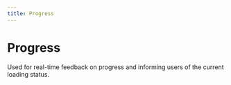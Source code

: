```yaml
---
title: Progress
---
```


# Progress

<div>Used for real-time feedback on progress and informing users of the current loading status.</div>
